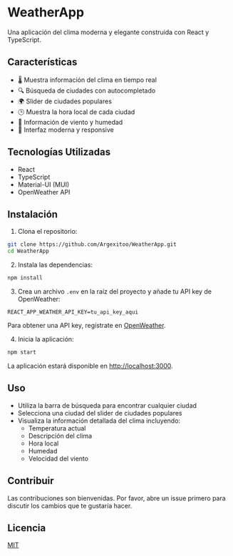 # WeatherApp

Una aplicación del clima moderna y elegante construida con React y TypeScript.

## Características

- 🌡️ Muestra información del clima en tiempo real
- 🔍 Búsqueda de ciudades con autocompletado
- 🌍 Slider de ciudades populares
- 🕒 Muestra la hora local de cada ciudad
- 💨 Información de viento y humedad
- 🎨 Interfaz moderna y responsive

## Tecnologías Utilizadas

- React
- TypeScript
- Material-UI (MUI)
- OpenWeather API

## Instalación

1. Clona el repositorio:
```bash
git clone https://github.com/Argexitoo/WeatherApp.git
cd WeatherApp
```

2. Instala las dependencias:
```bash
npm install
```

3. Crea un archivo `.env` en la raíz del proyecto y añade tu API key de OpenWeather:
```
REACT_APP_WEATHER_API_KEY=tu_api_key_aqui
```

Para obtener una API key, regístrate en [OpenWeather](https://openweathermap.org/api).

4. Inicia la aplicación:
```bash
npm start
```

La aplicación estará disponible en [http://localhost:3000](http://localhost:3000).

## Uso

- Utiliza la barra de búsqueda para encontrar cualquier ciudad
- Selecciona una ciudad del slider de ciudades populares
- Visualiza la información detallada del clima incluyendo:
  - Temperatura actual
  - Descripción del clima
  - Hora local
  - Humedad
  - Velocidad del viento

## Contribuir

Las contribuciones son bienvenidas. Por favor, abre un issue primero para discutir los cambios que te gustaría hacer.

## Licencia

[MIT](https://choosealicense.com/licenses/mit/)
